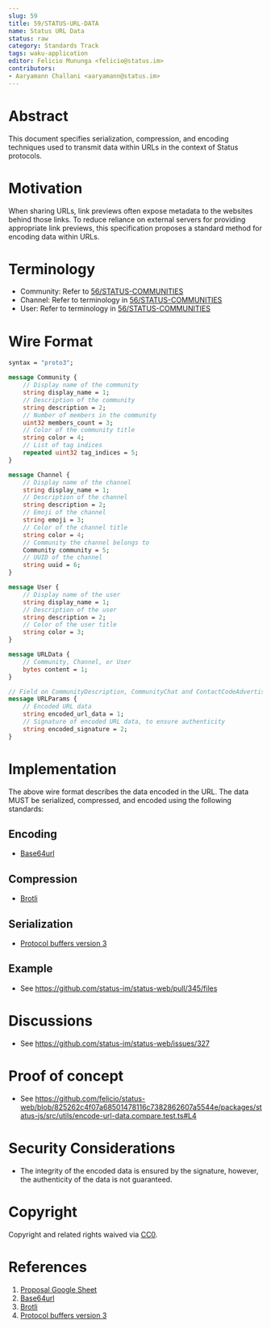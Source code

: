 ```yaml
---
slug: 59
title: 59/STATUS-URL-DATA
name: Status URL Data
status: raw
category: Standards Track
tags: waku-application
editor: Felicio Mununga <felicio@status.im>
contributors:
- Aaryamann Challani <aaryamann@status.im>
---
```


# Abstract

This document specifies serialization, compression, and encoding techniques used to transmit data within URLs in the context of Status protocols.

# Motivation

When sharing URLs, link previews often expose metadata to the websites behind those links.
To reduce reliance on external servers for providing appropriate link previews, this specification proposes a standard method for encoding data within URLs.

# Terminology

- Community: Refer to [56/STATUS-COMMUNITIES](/spec/56)
- Channel: Refer to terminology in [56/STATUS-COMMUNITIES](/spec/56)
- User: Refer to terminology in [56/STATUS-COMMUNITIES](/spec/56)

# Wire Format

```protobuf
syntax = "proto3";

message Community {
    // Display name of the community
    string display_name = 1;
    // Description of the community
    string description = 2;
    // Number of members in the community
    uint32 members_count = 3;
    // Color of the community title
    string color = 4;
    // List of tag indices
    repeated uint32 tag_indices = 5;
}

message Channel {
    // Display name of the channel
    string display_name = 1;
    // Description of the channel
    string description = 2;
    // Emoji of the channel
    string emoji = 3;
    // Color of the channel title
    string color = 4;
    // Community the channel belongs to
    Community community = 5;
    // UUID of the channel
    string uuid = 6;
}

message User {
    // Display name of the user
    string display_name = 1;
    // Description of the user
    string description = 2;
    // Color of the user title
    string color = 3;
}

message URLData {
    // Community, Channel, or User
    bytes content = 1;
}

// Field on CommunityDescription, CommunityChat and ContactCodeAdvertisement (described in 56/STATUS-COMMUNITIES)
message URLParams {
    // Encoded URL data
    string encoded_url_data = 1;
    // Signature of encoded URL data, to ensure authenticity
    string encoded_signature = 2;
}
```

# Implementation

The above wire format describes the data encoded in the URL. 
The data MUST be serialized, compressed, and encoded using the following standards:

## Encoding

- [Base64url](https://datatracker.ietf.org/doc/html/rfc4648)

## Compression

- [Brotli](https://datatracker.ietf.org/doc/html/rfc7932)

## Serialization

- [Protocol buffers version 3](https://protobuf.dev/reference/protobuf/proto3-spec/)

## Example

- See <https://github.com/status-im/status-web/pull/345/files>

<!-- # (Further Optional Sections) -->

# Discussions

- See <https://github.com/status-im/status-web/issues/327>

# Proof of concept

- See <https://github.com/felicio/status-web/blob/825262c4f07a68501478116c7382862607a5544e/packages/status-js/src/utils/encode-url-data.compare.test.ts#L4>

# Security Considerations
- The integrity of the encoded data is ensured by the signature, however, the authenticity of the data is not guaranteed.

# Copyright

Copyright and related rights waived via [CC0](https://creativecommons.org/publicdomain/zero/1.0/).

# References

1. [Proposal Google Sheet](https://docs.google.com/spreadsheets/d/1JD4kp0aUm90piUZ7FgM_c2NGe2PdN8BFB11wmt5UZIY/edit?usp=sharing)
2. [Base64url](https://datatracker.ietf.org/doc/html/rfc4648)
3. [Brotli](https://datatracker.ietf.org/doc/html/rfc7932)
4. [Protocol buffers version 3](https://protobuf.dev/reference/protobuf/proto3-spec/)

<!-- ## informative

A list of additional references. -->
